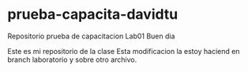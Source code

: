 # prueba-capacita-davidtu
Repositorio prueba de capacitacion Lab01
Buen dia

Este es mi repositorio de la clase
Esta modificacion la estoy haciend en branch laboratorio y sobre otro archivo.
